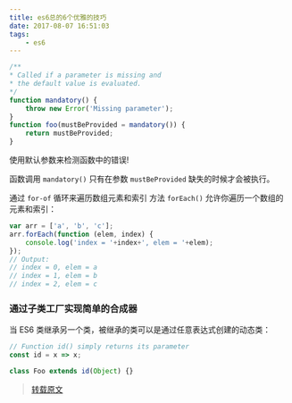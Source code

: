 ```yaml
---
title: es6总的6个优雅的技巧
date: 2017-08-07 16:51:03
tags:
    - es6
---
```


```javascript
/**
* Called if a parameter is missing and
* the default value is evaluated.
*/
function mandatory() {
    throw new Error('Missing parameter');
}
function foo(mustBeProvided = mandatory()) {
    return mustBeProvided;
}
```

使用默认参数来检测函数中的错误!

函数调用 `mandatory()` 只有在参数 `mustBeProvided` 缺失的时候才会被执行。

通过 `for-of` 循环来遍历数组元素和索引
方法 `forEach()` 允许你遍历一个数组的元素和索引：

```javascript
var arr = ['a', 'b', 'c'];
arr.forEach(function (elem, index) {
    console.log('index = '+index+', elem = '+elem);
});
// Output:
// index = 0, elem = a
// index = 1, elem = b
// index = 2, elem = c
```

### 通过子类工厂实现简单的合成器

当 ES6 类继承另一个类，被继承的类可以是通过任意表达式创建的动态类：

```javascript
// Function id() simply returns its parameter
const id = x => x;

class Foo extends id(Object) {}
```

> [转载原文](http://www.zcfy.cc/article/346)
